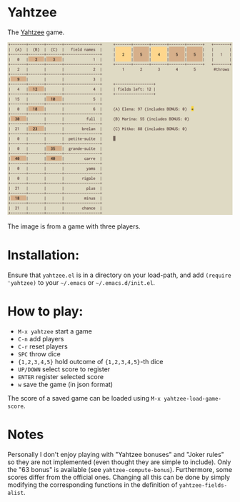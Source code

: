 # Yahtzee

The [Yahtzee](https://en.wikipedia.org/wiki/Yahtzee) game.

![An example game with 3 players](images/yahtzee.png)

The image is from a game with three players.

# Installation:

Ensure that `yahtzee.el` is in a directory on your load-path, and add `(require 'yahtzee)`
to your `~/.emacs` or `~/.emacs.d/init.el`.

# How to play:

- `M-x yahtzee` start a game
- `C-n`         add players
- `C-r`         reset players
- `SPC`         throw dice
- `{1,2,3,4,5}` hold outcome of `{1,2,3,4,5}`-th dice
- `UP/DOWN`     select score to register
- `ENTER`       register selected score
- `w`           save the game (in json format)

The score of a saved game can be loaded using `M-x yahtzee-load-game-score`.

# Notes

Personally I don't enjoy playing with "Yahtzee bonuses" and "Joker rules"
so they are not implemented (even thought they are simple to include).
Only the "63 bonus" is available (see `yahtzee-compute-bonus`). Furthermore,
some scores differ from the official ones. Changing all this can be
done by simply modifying the corresponding functions in the definition
of `yahtzee-fields-alist`.
